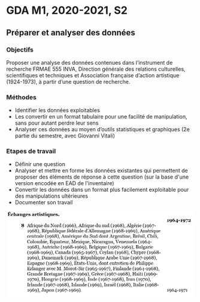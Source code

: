 # GDA M1, 2020-2021, S2

## Préparer et analyser des données

### Objectifs
Proposer une analyse des données contenues dans l’instrument de recherche FRMAE 555 INVA, Direction générale des relations culturelles, scientifiques et techniques et Association française d’action artistique (1924-1973), à partir d’une question de recherche.

### Méthodes
- Identifier les données exploitables
- Les convertir en un format tabulaire pour une facilité de manipulation, sans pour autant perdre leur sens
- Analyser ces données au moyen d’outils statistiques et graphiques (2e partie du semestre, avec Giovanni Vitali)

### Etapes de travail
- Définir une question
- Analyser et mettre en forme les données existantes qui permettent de proposer des éléments de réponse à cette question (sur la base d'une version encodée en EAD de l'inventaire)
- Convertir les données dans un format plus facilement exploitable pour des manipulations ultérieures
- Documenter son travail

![src/captureInv1.png](src/captureInv1.png)